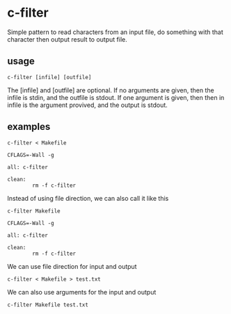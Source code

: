 # c-filter

Simple pattern to read characters from an input file, do something with that
character then output result to output file.

## usage
```
c-filter [infile] [outfile]
```

The [infile] and [outfile] are optional. If no arguments are given, then the
infile is stdin, and the outfile is stdout. If one argument is given, then
then in infile is the argument provived, and the output is stdout.

## examples

```
c-filter < Makefile
```
```
CFLAGS=-Wall -g

all: c-filter

clean:
        rm -f c-filter
```

Instead of using file direction, we can also call it like this
```
c-filter Makefile
```
```
CFLAGS=-Wall -g

all: c-filter

clean:
        rm -f c-filter
```

We can use file direction for input and output
```
c-filter < Makefile > test.txt
```

We can also use arguments for the input and output
```
c-filter Makefile test.txt
```
